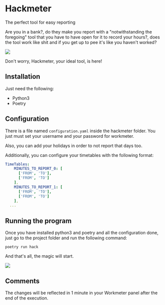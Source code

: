 # Hackmeter

The perfect tool for easy reporting

Are you in a bank?, do they make you report with a "notwithstanding the foregoing" tool that you have to have open for it to record your hours?, does the tool work like shit and if you get up to pee it's like you haven't worked?

![](https://www.memecreator.org/static/images/memes/5417035.jpg)

Don't worry, Hackmeter, your ideal tool, is here!

## Installation

Just need the following:
* Python3
* Poetry

## Configuration

There is a file named `configuration.yaml` inside the hackmeter folder. You just must set your username and your password for workmeter.

Also, you can add your holidays in order to not report that days too.

Additionally, you can configure your timetables with the following format:
```yaml
TimeTables:
    MINUTES_TO_REPORT_0: [
      ['FROM', 'TO'],
      ['FROM', 'TO']
    ],
    MINUTES_TO_REPORT_1: [
      ['FROM', 'TO'],
      ['FROM', 'TO']
    ],
  ...
```

## Running the program
Once you have installed python3 and poetry and all the configuration done, just go to the project folder and run the following command:
```shell
poetry run hack
```

And that's all, the magic will start.

![](https://c.tenor.com/4lMPHnN8oeQAAAAM/guy-long-hair.gif)

## Comments

The changes will be reflected in 1 minute in your Workmeter panel after the end of the execution.

